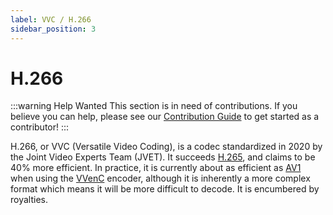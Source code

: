 ```yaml
---
label: VVC / H.266
sidebar_position: 3
---
```


# H.266

:::warning Help Wanted
This section is in need of contributions. If you believe you can help, please see our [Contribution Guide](../contribution-guide.md) to get started as a contributor!
:::

H.266, or VVC (Versatile Video Coding), is a codec standardized in 2020 by the Joint Video Experts Team (JVET). It succeeds [H.265](../video/HEVC.md), and claims to be 40% more efficient. In practice, it is currently about as efficient as [AV1](../video/AV1.md) when using the [VVenC](../encoders/VVenC.md) encoder, although it is inherently a more complex format which means it will be more difficult to decode. It is encumbered by royalties.
